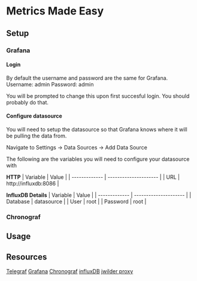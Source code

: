 # Metrics Made Easy 

## Setup

### Grafana
#### Login
By default the username and password are the same for Grafana.
Username: admin
Password: admin

You will be prompted to change this upon first succesful login. You should probably do that.

#### Configure datasource
You will need to setup the datasource so that Grafana knows where it will be pulling the data from.

Navigate to Settings -> Data Sources -> Add Data Source

The following are the variables you will need to configure your datasource with

**HTTP**
| Variable      | Value                 |
| ------------- | --------------------- |
| URL           | http://influxdb:8086  |

**InfluxDB Details**
| Variable      | Value                 |
| ------------- | --------------------- |
| Database      | datasource            |
| User          | root                  |
| Password      | root                  |

### Chronograf

## Usage


## Resources
[Telegraf](https://hub.docker.com/_/telegraf)
[Grafana](https://hub.docker.com/r/grafana/grafana/)
[Chronograf](https://hub.docker.com/_/chronograf)
[influxDB](https://hub.docker.com/_/influxdb)
[jwilder proxy](https://github.com/jwilder/nginx-proxy)
